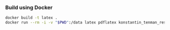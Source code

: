 ### Build using Docker

```sh
docker build -t latex .
docker run --rm -i -v "$PWD":/data latex pdflatex konstantin_tenman_resume.tex
```